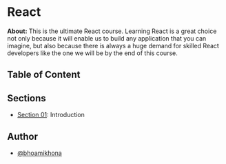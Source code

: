 # React

**About:** This is the ultimate React course. Learning React is a great choice not only because it will enable us to build any application that you can imagine, but also because there is always a huge demand for skilled React developers like the one we will be by the end of this course.

## Table of Content

## Sections

- [Section 01](./Section%2001): Introduction

## Author

- [@bhoamikhona](https://github.com/bhoamikhona)
